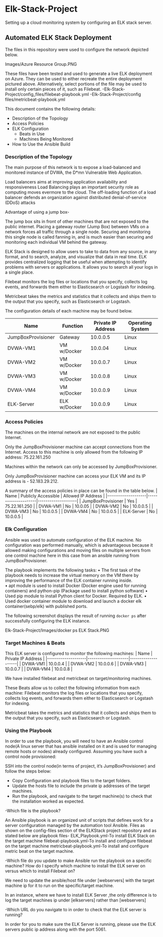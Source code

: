 # Elk-Stack-Project
Setting up a cloud monitoring system by configuring an ELK stack server.

## Automated ELK Stack Deployment

The files in this repository were used to configure the network depicted below.

Images/Azure Resource Group.PNG

These files have been tested and used to generate a live ELK deployment on Azure. They can be used to either recreate the entire deployment pictured above. Alternatively, select portions of the file may be used to install only certain pieces of it, such as Filebeat.
  -Elk-Stack-Project/config_files/filebeat-playbook.yml
  -Elk-Stack-Project/config files/metricbeat-playbook.yml

This document contains the following details:
- Description of the Topology
- Access Policies
- ELK Configuration
  - Beats in Use
  - Machines Being Monitored
- How to Use the Ansible Build


### Description of the Topology

The main purpose of this network is to expose a load-balanced and monitored instance of DVWA, the D*mn Vulnerable Web Application.

Load balancers aims at improving application availability and responsiveness
Load Balancing plays an important security role as computing moves evermore to the cloud. The off-loading function of a load balancer defends an organization against distributed denial-of-service (DDoS) attacks

Advantage of using a jump box-

The jump box sits in front of other machines that are not exposed to the public internet. Placing a gateway router (Jump Box) between VMs on a network forces all traffic through a single node. Securing and monitoring this single node is called fanning in, and is much easier than securing and monitoring each individual VM behind the gateway.

ELK Stack is designed to allow users to take to data from any source, in any format, and to search, analyze, and visualize that data in real time. ELK provides centralized logging that be useful when attempting to identify problems with servers or applications. It allows you to search all your logs in a single place.

Filebeat monitors the log files or locations that you specify, collects log events, and forwards them either to Elasticsearch or Logstash for indexing.

Metricbeat takes the metrics and statistics that it collects and ships them to the output that you specify, such as Elasticsearch or Logstash.

The configuration details of each machine may be found below.

| Name                | Function     | Private IP Address | Operating System 
|--------------------|--------------|--------------------|--------------
| JumpBoxProvisioner | Gateway      | 10.0.0.5           | Linux            |
| DVWA-VM1           | VM w/Docker  | 10.0.04            | Linux            |
| DVWA-VM2           | VM w/Docker  | 10.0.0.7           | Linux            |
| DVWA-VM3           | VM w/Docker  | 10.0.0.8           | Linux            |
| DVWA-VM4           | VM w/Docker  | 10.0.0.9           | Linux            |
| ELK-Server            | ELK w/Docker | 10.0.0.9           | Linux          

### Access Policies

The machines on the internal network are not exposed to the public Internet. 

Only the JumpBoxProvisioner machine can accept connections from the Internet. Access to this machine is only allowed from the following IP address: 75.22.161.250

Machines within the network can only be accessed by JumpBoxProvisioner.

Only JumpBoxProvisioner machine can access your ELK VM and its IP address is - 52.183.29.212.

A summary of the access policies in place can be found in the table below.
| Name               | Publicly Accessible | Allowed IP Address |
|--------------------|---------------------|--------------------|
| JumpBoxProvisioner | Yes                 | 75.22.161.250      |
| DVWA-VM1           | No                  | 10.0.05            |
| DVWA-VM2           | No                  | 10.0.0.5           |
| DVWA-VM3           | No                  | 10.0.0.5           |
| DVWA-VM4           | No                  | 10.0.0.5           |
| ELK-Server            | No                  | 10.0.0.5           |

### Elk Configuration

Ansible was used to automate configuration of the ELK machine. No configuration was performed manually, which is advantageous because it allowed making configurations and moving files on multiple servers from one control machine here in this case from an ansible running from JumpBoxProvisioner.

The playbook implements the following tasks:
•	The first task of the playbook needs to increase the virtual memory on the VM there by improving the performance of the ELK container running inside.                                                    
•	apt module is used to install Docker (Docker engine used for running containers) and python-pip (Package used to install python software)
•	 Used pip module to install Python client for Docker. Required by ELK.
•	Used docker container module to download and launch a docker elk container(sebp/elk) with published ports.                                    

The following screenshot displays the result of running `docker ps` after successfully configuring the ELK instance.

Elk-Stack-Project/Images/docker ps ELK Stack.PNG

### Target Machines & Beats
This ELK server is configured to monitor the following machines:
| Name               | Private IP Address |
|--------------------|---------------------|--------------------|
| DVWA-VM1           | 10.0.0.4            |
| DVWA-VM2           | 10.0.0.6           |
| DVWA-VM3           | 10.0.0.7           |
| DVWA-VM4           | 10.0.0.8           |


We have installed filebeat and metricbeat on target/monitoring machines.

These Beats allow us to collect the following information from each machine:
Filebeat monitors the log files or locations that you specify, collects log events, and forwards them either to Elasticsearch or Logstash for indexing.

Metricbeat takes the metrics and statistics that it collects and ships them to the output that you specify, such as Elasticsearch or Logstash.


### Using the Playbook
In order to use the playbook, you will need to have an Ansible control node(A linux server that has ansible installed on it and is used for managing remote hosts or nodes) already configured. Assuming you have such a control node provisioned: 

SSH into the control node(in terms of project, it’s JumpBoxProvisioner)  and follow the steps below:
- Copy Configuration and playbook files to the target folders.
- Update the hosts file to include the private ip addresses of the target machines.
- Run the playbook, and navigate to the target machine(s) to check that the installation worked as expected.

-Which file is the playbook? 

An Ansible playbook is an organized unit of scripts that defines work for a server configuration managed by the automation tool Ansible.
Files as shown on the config-files section of the ELKStack project repository and as stated below are playbook files-
ELK_Playbook.yml-To install ELK Stack on the target machine
filebeat-playbook.yml-To install and configure filebeat on the target machine
metricbeat-playbook.yml-To install and configure metric beat on the target machine.

-Which file do you update to make Ansible run the playbook on a specific machine? How do I specify which machine to install the ELK server on versus which to install Filebeat on?

We need to update the ansible/host file under [webservers] with the target machine ip for it to run on the specific/target machine.

In an instance, where we have to install ELK Server ,the only difference is to log the target machines ip under [elkservers] rather than [webservers]

-Which URL do you navigate to in order to check that the ELK server is running?

In order for you to make sure the ELK Server is running, please use the ELK servers public ip address along with the port 5061.
